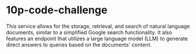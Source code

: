 # 10p-code-challenge
This service allows for the storage, retrieval, and search of natural language documents, similar to a simplified Google search functionality. It also features an endpoint that utilizes a large language model (LLM) to generate direct answers to queries based on the documents' content.

